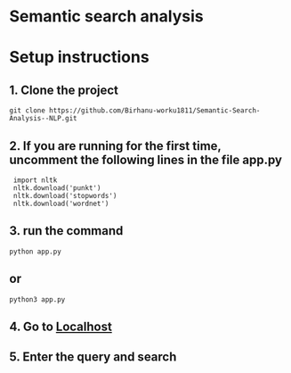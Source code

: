 # Semantic search analysis
# Setup instructions
## 1. Clone the project
```
git clone https://github.com/Birhanu-worku1811/Semantic-Search-Analysis--NLP.git
```
## 2. If you are running for the first time, uncomment the following lines in the file app.py
```
 import nltk
 nltk.download('punkt')
 nltk.download('stopwords')
 nltk.download('wordnet')
 ```
## 3. run the command
```
python app.py
```
## or
```
python3 app.py 
``` 
## 4. Go to [Localhost](http://127.0.0.1:5000)

## 5. Enter the query and search